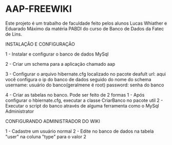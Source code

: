 AAP-FREEWIKI
============

Este projeto é um trabalho de faculdade feito pelos alunos Lucas Whiather e Eduarado Máximo da 
matéria PABDI do curso de Banco de Dados da Fatec de Lins.


INSTALAÇÃO E CONFIGURAÇÃO

1 - Instalar e configurar o banco de dados MySql

2 - Criar um schema para a aplicação chamado aap

3 - Configurar o arquivo hibernate.cfg localizado no pacote deafult
    url: aqui você configura o ip do banco de dados seguido do nome do schema
    username: usuário do banco(geralmene é root)
    password: senha do banco
    
4 - Criar as tabelas no banco. Pode ser feito de 2 formas
  1 - Após configurar o hbiernate.cfg, executar a classe CriarBanco no pacote util
  2 - Executar o script do banco através de alguma ferramenta como o MySql Administrator
  
CONFIGURANDO ADMINISTRADOR DO WIKI

1 - Cadastre um usuário normal
2 - Edite no banco de dados na tabela "user" na coluna "type" para o valor 2

